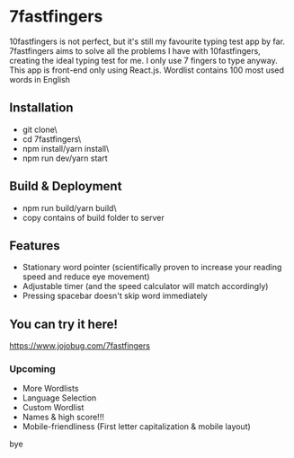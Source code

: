 # 7fastfingers
10fastfingers is not perfect, but it's still my favourite typing test app by far. 7fastfingers aims to solve all the problems I have with 10fastfingers, creating the ideal typing test for me. I only use 7 fingers to type anyway. This app is front-end only using React.js. Wordlist contains 100 most used words in English

## Installation
* git clone\
* cd 7fastfingers\
* npm install/yarn install\
* npm run dev/yarn start

## Build & Deployment
* npm run build/yarn build\
* copy contains of build folder to server

## Features
* Stationary word pointer (scientifically proven to increase your reading speed and reduce eye movement)
* Adjustable timer (and the speed calculator will match accordingly)
* Pressing spacebar doesn't skip word immediately

## You can try it here!
https://www.jojobug.com/7fastfingers

### Upcoming
* More Wordlists
* Language Selection
* Custom Wordlist
* Names & high score!!!
* Mobile-friendliness (First letter capitalization & mobile layout)

bye
